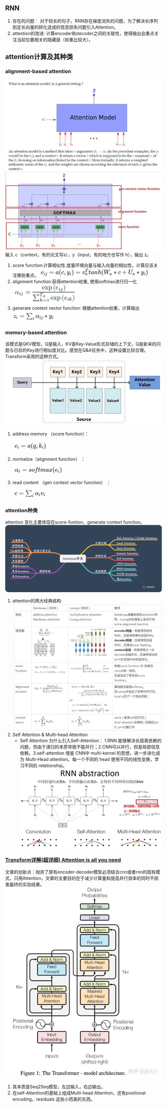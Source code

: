 ## RNN
1. 存在的问题： 对于较长的句子，RNN存在梯度消失的问题，为了解决长序列到定长向量的转化造成的信息损失问题引入Attention。
2. attention的改进: 计算encoder和decoder之间的关联性，使得输出会重点关注当前位置相关的隐藏层（权重比较大）。

## attention计算及其种类
### alignment-based attention 
![img.png](../img/attention_model.png)
![img.png](../img/attention.png)
输入 c（context，有的论文写s），y（input，有的地方也写作 h），输出 z。
1. score function:计算相似性.度量环境向量与输入向量的相似性，计算应该关注哪些重点。
   ![img.png](../img/score_function.png)
2. alignment function:获得attention权重, 使用softmax进行归一化
   ![img.png](../img/alignment.png)
3. generate context vector function: 根据attention权重，计算输出
   ![img.png](../img/generate_vector.png)

### memory-based attention
该模式是QKV模型，Q是输入，KV是Key-Value形式存储的上下文，Q是新来的问题与已存的Key进行相似度对比。感觉在Q&A任务中，这种设置比较合理。Transform采用的这种方式。
![img.png](../img/QKV.png)
1. address memory （score function）：
   
   ![img.png](../img/qkv1.png)
2. normalize（alignment function） ：
   
   ![img_1.png](../img/qkv2.png)
3. read content （gen context vector function） ：
   
   ![img_2.png](../img/qkv3.png)

### attention种类
attention 变化主要体现在score-funtion、generate context function。
![img.png](../img/attention_kind.png)
1. attention的两大经典结构
![img.png](../img/attention_ludong.png)
2. Self Attention & Multi-head Attention
   + Self Attention
      为什么引入Self-Attention： 1.RNN 能够解决长距离依赖的问题，但由于递归的本质导致不能并行；2.CNN可以并行，但是局部信息依赖。3.self-attention 借鉴 CNN中 multi-kernel 的思想，进一步进化成为 Multi-Head attention。每一个不同的 head 使用不同的线性变换，学习不同的 relationship。
     ![img_1.png](../img/RNN_abstraction.png)
     ![img.png](../img/self-attention.png)
### [Transform详解(超详细) Attention is all you need](https://zhuanlan.zhihu.com/p/63191028)
文章的创新点：抛弃了原有encoder-decoder模型必须结合cnn或者rnn的固有模式，只用Attention，文章的主要目的在于减少计算量和提高并行效率的同时不损害最终的实验结果。
![img.png](transformer.png)
1. 其本质是Seq2Seq模型，左边输入，右边输出。
2. 在self-Attention的基础上组成Multi-head Attention，还有positional encoding，residuals 这些小而美的东西。
   


